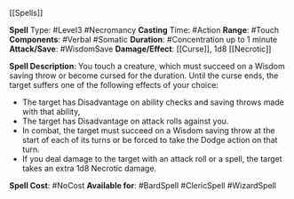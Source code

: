 [[Spells]]

**Spell** Type: #Level3 #Necromancy 
**Casting** Time: #Action 
**Range**: #Touch 
**Components**: #Verbal #Somatic 
**Duration**: #Concentration up to 1 minute
**Attack/Save**: #WisdomSave 
**Damage/Effect**: [[Curse]], 1d8 [[Necrotic]]

**Spell Description**: 
	You touch a creature, which must succeed on a Wisdom saving throw or become cursed for the duration. Until the curse ends, the target suffers one of the following effects of your choice:
- The target has Disadvantage on ability checks and saving throws made with that ability,
- The target has Disadvantage on attack rolls against you.
- In combat, the target must succeed on a Wisdom saving throw at the start of each of its turns or be forced to take the Dodge action on that turn.
- If you deal damage to the target with an attack roll or a spell, the target takes an extra 1d8 Necrotic damage.

**Spell Cost**: #NoCost 
**Available for**: #BardSpell #ClericSpell #WizardSpell 